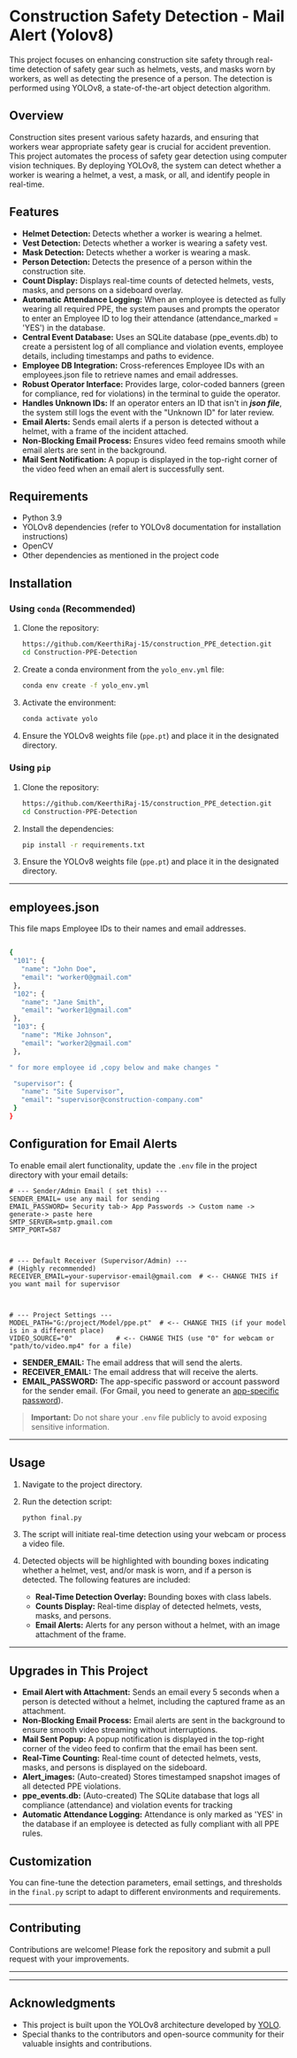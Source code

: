 

# Construction Safety Detection - Mail Alert (Yolov8)

This project focuses on enhancing construction site safety through real-time detection of safety gear such as helmets, vests, and masks worn by workers, as well as detecting the presence of a person. The detection is performed using YOLOv8, a state-of-the-art object detection algorithm.


## Overview

Construction sites present various safety hazards, and ensuring that workers wear appropriate safety gear is crucial for accident prevention. This project automates the process of safety gear detection using computer vision techniques. By deploying YOLOv8, the system can detect whether a worker is wearing a helmet, a vest, a mask, or all, and identify people in real-time.

## Features

- **Helmet Detection:** Detects whether a worker is wearing a helmet.
- **Vest Detection:** Detects whether a worker is wearing a safety vest.
- **Mask Detection:** Detects whether a worker is wearing a mask.
- **Person Detection:** Detects the presence of a person within the construction site.
- **Count Display:** Displays real-time counts of detected helmets, vests, masks, and persons on a sideboard overlay.
- **Automatic Attendance Logging:** When an employee is detected as fully  wearing all required PPE, the system pauses and prompts
   the operator to enter an Employee ID to log their attendance (attendance_marked = 'YES') in the database.
- **Central Event Database:** Uses an SQLite database (ppe_events.db) to create a persistent log of all compliance and violation events, employee details,
   including timestamps and paths to evidence.
- **Employee DB Integration:** Cross-references Employee IDs with an employees.json file to retrieve names and email addresses.
- **Robust Operator Interface:** Provides large, color-coded banners (green for compliance, red for violations) in the terminal to guide the operator.
- **Handles Unknown IDs:** If an operator enters an ID that isn't in ***json file***, the system still logs the event with the "Unknown ID" for later review.
- **Email Alerts:** Sends email alerts if a person is detected without a helmet, with a frame of the incident attached.
- **Non-Blocking Email Process:** Ensures video feed remains smooth while email alerts are sent in the background.
- **Mail Sent Notification:** A popup is displayed in the top-right corner of the video feed when an email alert is successfully sent.

## Requirements

- Python 3.9
- YOLOv8 dependencies (refer to YOLOv8 documentation for installation instructions)
- OpenCV
- Other dependencies as mentioned in the project code

## Installation

### Using `conda` (Recommended)

1. Clone the repository:

    ```bash
    https://github.com/KeerthiRaj-15/construction_PPE_detection.git
    cd Construction-PPE-Detection
    ```

2. Create a conda environment from the `yolo_env.yml` file:

    ```bash
    conda env create -f yolo_env.yml
    ```

3. Activate the environment:

    ```bash
    conda activate yolo
    ```

4. Ensure the YOLOv8 weights file (`ppe.pt`) and place it in the designated directory.

### Using `pip`

1. Clone the repository:

    ```bash
   https://github.com/KeerthiRaj-15/construction_PPE_detection.git
    cd Construction-PPE-Detection
    ```

2. Install the dependencies:

    ```bash
    pip install -r requirements.txt
    ```

3. Ensure the YOLOv8 weights file (`ppe.pt`) and place it in the designated directory.

---
## employees.json 
This file maps Employee IDs to their names and email addresses.
 ```bash

{
  "101": {
    "name": "John Doe",
    "email": "worker0@gmail.com"
  },
  "102": {
    "name": "Jane Smith",
    "email": "worker1@gmail.com"
  },
  "103": {
    "name": "Mike Johnson",
    "email": "worker2@gmail.com"
  },

" for more employee id ,copy below and make changes "

  "supervisor": {
    "name": "Site Supervisor",
    "email": "supervisor@construction-company.com"
  }
}
 ```

## Configuration for Email Alerts

To enable email alert functionality, update the `.env` file in the project directory with your email details:

```text
# --- Sender/Admin Email ( set this) ---
SENDER_EMAIL= use any mail for sending
EMAIL_PASSWORD= Security tab-> App Passwords -> Custom name -> generate-> paste here
SMTP_SERVER=smtp.gmail.com 
SMTP_PORT=587



# --- Default Receiver (Supervisor/Admin) ---
# (Highly recommended)
RECEIVER_EMAIL=your-supervisor-email@gmail.com  # <-- CHANGE THIS if you want mail for supervisor



# --- Project Settings ---
MODEL_PATH="G:/project/Model/ppe.pt"  # <-- CHANGE THIS (if your model is in a different place)
VIDEO_SOURCE="0"           # <-- CHANGE THIS (use "0" for webcam or "path/to/video.mp4" for a file)
```

- **SENDER_EMAIL:** The email address that will send the alerts.
- **RECEIVER_EMAIL:** The email address that will receive the alerts.
- **EMAIL_PASSWORD:** The app-specific password or account password for the sender email. (For Gmail, you need to generate an [app-specific password](https://support.google.com/accounts/answer/185833?hl=en)).

> **Important:** Do not share your `.env` file publicly to avoid exposing sensitive information.

---

## Usage

1. Navigate to the project directory.

2. Run the detection script:

    ```bash
    python final.py
    ```

3. The script will initiate real-time detection using your webcam or process a video file.

4. Detected objects will be highlighted with bounding boxes indicating whether a helmet, vest, and/or mask is worn, and if a person is detected. The following features are included:

    - **Real-Time Detection Overlay:** Bounding boxes with class labels.
    - **Counts Display:** Real-time display of detected helmets, vests, masks, and persons.
    - **Email Alerts:** Alerts for any person without a helmet, with an image attachment of the frame.

---

## Upgrades in This Project

- **Email Alert with Attachment:** Sends an email every 5 seconds when a person is detected without a helmet, including the captured frame as an attachment.
- **Non-Blocking Email Process:** Email alerts are sent in the background to ensure smooth video streaming without interruptions.
- **Mail Sent Popup:** A popup notification is displayed in the top-right corner of the video feed to confirm that the email has been sent.
- **Real-Time Counting:** Real-time count of detected helmets, vests, masks, and persons is displayed on the sideboard.
- **Alert_images:** (Auto-created) Stores timestamped snapshot images of all detected PPE violations.
- **ppe_events.db:** (Auto-created) The SQLite database that logs all compliance (attendance) and violation events for tracking
- **Automatic Attendance Logging:** Attendance is only marked as 'YES' in the database if an employee is detected as fully compliant with all PPE rules.


## Customization

You can fine-tune the detection parameters, email settings, and thresholds in the `final.py` script to adapt to different environments and requirements.

---

## Contributing

Contributions are welcome! Please fork the repository and submit a pull request with your improvements.

---



---

## Acknowledgments

- This project is built upon the YOLOv8 architecture developed by [YOLO](https://github.com/AlexeyAB/darknet).
- Special thanks to the contributors and open-source community for their valuable insights and contributions.
